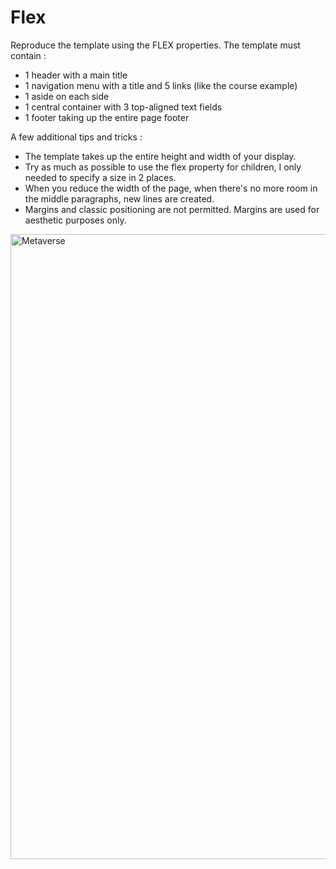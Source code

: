# Flex

Reproduce the template using the FLEX properties. The template must contain :
- 1 header with a main title
- 1 navigation menu with a title and 5 links (like the course example)
- 1 aside on each side
- 1 central container with 3 top-aligned text fields
- 1 footer taking up the entire page footer
  
A few additional tips and tricks :
- The template takes up the entire height and width of your display.
- Try as much as possible to use the flex property for children, I only needed to specify a size in 2 places.
- When you reduce the width of the page, when there's no more room in the middle paragraphs, new lines are created.
- Margins and classic positioning are not permitted. Margins are used for aesthetic purposes only.

<img src="http://superadmin.sikara.fr/uploads/C-css-display-flex-exo.PNG" alt="Metaverse" width="1000" /> 
